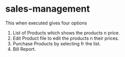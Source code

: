 # sales-management
This when executed gives four options
1. List of Products which shows the products n price.
2. Edit Product file to edit the products n their prices.
3. Purchase Products by selecting fr the list.
4. Bill Report.
